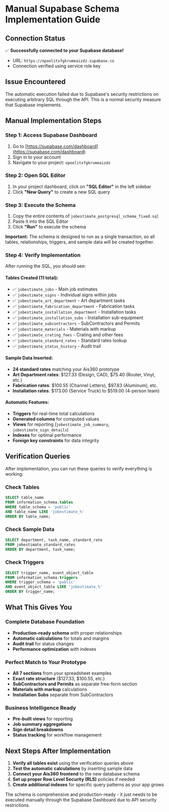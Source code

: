 # Manual Supabase Schema Implementation Guide

## Connection Status
✅ **Successfully connected to your Supabase database!**
- URL: `https://opoolitxfgkrumeaizdz.supabase.co`
- Connection verified using service role key

## Issue Encountered
The automatic execution failed due to Supabase's security restrictions on executing arbitrary SQL through the API. This is a normal security measure that Supabase implements.

## Manual Implementation Steps

### Step 1: Access Supabase Dashboard
1. Go to [https://supabase.com/dashboard](https://supabase.com/dashboard)
2. Sign in to your account
3. Navigate to your project: `opoolitxfgkrumeaizdz`

### Step 2: Open SQL Editor
1. In your project dashboard, click on **"SQL Editor"** in the left sidebar
2. Click **"New Query"** to create a new SQL query

### Step 3: Execute the Schema
1. Copy the entire contents of `jobestimate_postgresql_schema_fixed.sql`
2. Paste it into the SQL Editor
3. Click **"Run"** to execute the schema

**Important:** The schema is designed to run as a single transaction, so all tables, relationships, triggers, and sample data will be created together.

### Step 4: Verify Implementation
After running the SQL, you should see:

#### Tables Created (11 total):
- ✅ `jobestimate_jobs` - Main job estimates
- ✅ `jobestimate_signs` - Individual signs within jobs  
- ✅ `jobestimate_art_department` - Art department tasks
- ✅ `jobestimate_fabrication_department` - Fabrication tasks
- ✅ `jobestimate_installation_department` - Installation tasks
- ✅ `jobestimate_installation_subs` - Installation sub-equipment
- ✅ `jobestimate_subcontractors` - SubContractors and Permits
- ✅ `jobestimate_materials` - Materials with markup
- ✅ `jobestimate_crating_fees` - Crating and other fees
- ✅ `jobestimate_standard_rates` - Standard rates lookup
- ✅ `jobestimate_status_history` - Audit trail

#### Sample Data Inserted:
- **24 standard rates** matching your Ais360 prototype
- **Art Department rates**: $127.33 (Design, CAD), $75.40 (Router, Vinyl, etc.)
- **Fabrication rates**: $100.55 (Channel Letters), $97.83 (Aluminum), etc.
- **Installation rates**: $173.00 (Service Truck) to $519.00 (4-person team)

#### Automatic Features:
- **Triggers** for real-time total calculations
- **Generated columns** for computed values
- **Views** for reporting (`jobestimate_job_summary`, `jobestimate_sign_details`)
- **Indexes** for optimal performance
- **Foreign key constraints** for data integrity

## Verification Queries

After implementation, you can run these queries to verify everything is working:

### Check Tables
```sql
SELECT table_name 
FROM information_schema.tables 
WHERE table_schema = 'public' 
AND table_name LIKE 'jobestimate_%'
ORDER BY table_name;
```

### Check Sample Data
```sql
SELECT department, task_name, standard_rate 
FROM jobestimate_standard_rates 
ORDER BY department, task_name;
```

### Check Triggers
```sql
SELECT trigger_name, event_object_table 
FROM information_schema.triggers 
WHERE trigger_schema = 'public' 
AND event_object_table LIKE 'jobestimate_%'
ORDER BY trigger_name;
```

## What This Gives You

### Complete Database Foundation
- **Production-ready schema** with proper relationships
- **Automatic calculations** for totals and margins
- **Audit trail** for status changes
- **Performance optimization** with indexes

### Perfect Match to Your Prototype
- **All 7 sections** from your spreadsheet examples
- **Exact rate structure** ($127.33, $100.55, etc.)
- **SubContractors and Permits** as separate free-form section
- **Materials with markup** calculations
- **Installation Subs** separate from SubContractors

### Business Intelligence Ready
- **Pre-built views** for reporting
- **Job summary aggregations**
- **Sign detail breakdowns**
- **Status tracking** for workflow management

## Next Steps After Implementation

1. **Verify all tables exist** using the verification queries above
2. **Test the automatic calculations** by inserting sample data
3. **Connect your Ais360 frontend** to the new database schema
4. **Set up proper Row Level Security (RLS)** policies if needed
5. **Create additional indexes** for specific query patterns as your app grows

The schema is comprehensive and production-ready - it just needs to be executed manually through the Supabase Dashboard due to API security restrictions.

